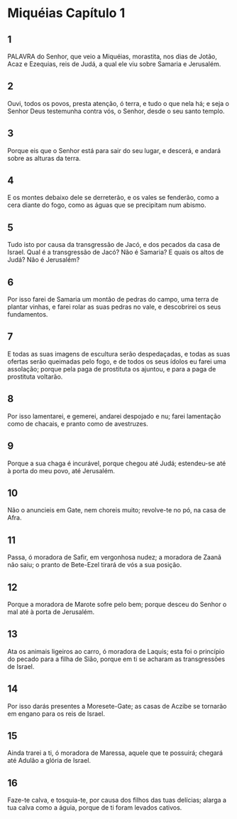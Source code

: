 # Miquéias Capítulo 1

## 1
PALAVRA do Senhor, que veio a Miquéias, morastita, nos dias de Jotão, Acaz e Ezequias, reis de Judá, a qual ele viu sobre Samaria e Jerusalém.

## 2
Ouvi, todos os povos, presta atenção, ó terra, e tudo o que nela há; e seja o Senhor Deus testemunha contra vós, o Senhor, desde o seu santo templo.

## 3
Porque eis que o Senhor está para sair do seu lugar, e descerá, e andará sobre as alturas da terra.

## 4
E os montes debaixo dele se derreterão, e os vales se fenderão, como a cera diante do fogo, como as águas que se precipitam num abismo.

## 5
Tudo isto por causa da transgressão de Jacó, e dos pecados da casa de Israel. Qual é a transgressão de Jacó? Não é Samaria? E quais os altos de Judá? Não é Jerusalém?

## 6
Por isso farei de Samaria um montão de pedras do campo, uma terra de plantar vinhas, e farei rolar as suas pedras no vale, e descobrirei os seus fundamentos.

## 7
E todas as suas imagens de escultura serão despedaçadas, e todas as suas ofertas serão queimadas pelo fogo, e de todos os seus ídolos eu farei uma assolação; porque pela paga de prostituta os ajuntou, e para a paga de prostituta voltarão.

## 8
Por isso lamentarei, e gemerei, andarei despojado e nu; farei lamentação como de chacais, e pranto como de avestruzes.

## 9
Porque a sua chaga é incurável, porque chegou até Judá; estendeu-se até à porta do meu povo, até Jerusalém.

## 10
Não o anuncieis em Gate, nem choreis muito; revolve-te no pó, na casa de Afra.

## 11
Passa, ó moradora de Safir, em vergonhosa nudez; a moradora de Zaanã não saiu; o pranto de Bete-Ezel tirará de vós a sua posição.

## 12
Porque a moradora de Marote sofre pelo bem; porque desceu do Senhor o mal até à porta de Jerusalém.

## 13
Ata os animais ligeiros ao carro, ó moradora de Laquis; esta foi o princípio do pecado para a filha de Sião, porque em ti se acharam as transgressões de Israel.

## 14
Por isso darás presentes a Moresete-Gate; as casas de Aczibe se tornarão em engano para os reis de Israel.

## 15
Ainda trarei a ti, ó moradora de Maressa, aquele que te possuirá; chegará até Adulão a glória de Israel.

## 16
Faze-te calva, e tosquia-te, por causa dos filhos das tuas delícias; alarga a tua calva como a águia, porque de ti foram levados cativos.

